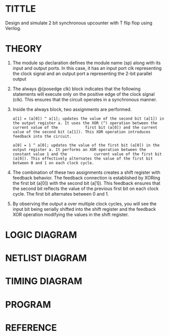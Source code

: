 # TITTLE

Design and simulate 2 bit synchronous upcounter with T flip flop using Verilog.

# THEORY

1. The module sp declaration defines the module name (sp) along with its input and output ports. In this case, it has an input port clk representing the clock signal and an output port a representing the 2-bit parallel output
 
2. The always @(posedge clk) block indicates that the following statements will execute only on the positive edge of the clock signal (clk). This ensures that the circuit operates in a synchronous manner.

3. Inside the always block, two assignments are performed.

       a[1] = (a[0]) ^ a[1]; updates the value of the second bit (a[1]) in the output register a. It uses the XOR (^) operation between the current value of the            first bit (a[0]) and the current value of the second bit (a[1]). This XOR operation introduces feedback into the circuit.

       a[0] = 1 ^ a[0]; updates the value of the first bit (a[0]) in the output register a. It performs an XOR operation between the constant value 1 and the            current value of the first bit (a[0]). This effectively alternates the value of the first bit between 0 and 1 on each clock cycle.
       
4. The combination of these two assignments creates a shift register with feedback behavior. The feedback connection is established by XORing the first bit (a[0]) with the second bit (a[1]). This feedback ensures that the second bit reflects the value of the previous first bit on each clock cycle. The first bit alternates between 0 and 1.

5. By observing the output a over multiple clock cycles, you will see the input bit being serially shifted into the shift register and the feedback XOR operation modifying the values in the shift register.
# LOGIC DIAGRAM

# NETLIST DIAGRAM


# TIMING DIAGRAM

# PROGRAM

# REFERENCE
